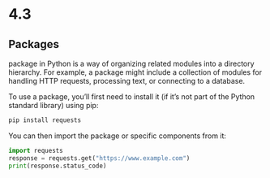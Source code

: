 # 4.3

## Packages

package in Python is a way of organizing related modules into a directory hierarchy. For example, a package might include a collection of modules for handling HTTP requests, processing text, or connecting to a database.

To use a package, you’ll first need to install it (if it’s not part of the Python standard library) using pip:

````python
pip install requests
````

You can then import the package or specific components from it:

````python
import requests
response = requests.get("https://www.example.com")
print(response.status_code)
````
